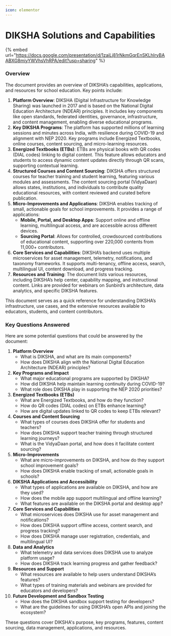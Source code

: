 ```yaml
---
icon: elementor
---
```


# DIKSHA Solutions and Capabilities

{% embed url="https://docs.google.com/presentation/d/1zaiLj81rNkmGqrEnSKLhIryBAABXG8miyYWVhsVhRPA/edit?usp=sharing" %}

### Overview

The document provides an overview of DIKSHA’s capabilities, applications, and resources for school education. Key points include:

1. **Platform Overview**: DIKSHA (Digital Infrastructure for Knowledge Sharing) was launched in 2017 and is based on the National Digital Education Architecture (NDEAR) principles. It includes key components like open standards, federated identities, governance, infrastructure, and content management, enabling diverse educational programs.
2. **Key DIKSHA Programs**: The platform has supported millions of learning sessions and minutes across India, with resilience during COVID-19 and alignment with NEP 2020. Key programs include Energized Textbooks, online courses, content sourcing, and micro-learning resources.
3. **Energized Textbooks (ETBs)**: ETBs are physical books with QR codes (DIAL codes) linking to digital content. This feature allows educators and students to access dynamic content updates directly through QR scans, supporting contextual learning.
4. **Structured Courses and Content Sourcing**: DIKSHA offers structured courses for teacher training and student learning, featuring various modules and assessments. The content sourcing portal (VidyaDaan) allows states, institutions, and individuals to contribute quality educational resources, with content reviewed and curated before publication.
5. **Micro-Improvements and Applications**: DIKSHA enables tracking of small, actionable goals for school improvements. It provides a range of applications:
   * **Mobile, Portal, and Desktop Apps**: Support online and offline learning, multilingual access, and are accessible across different devices.
   * **Sourcing Portal**: Allows for controlled, crowdsourced contributions of educational content, supporting over 220,000 contents from 11,000+ contributors.
6. **Core Services and Capabilities**: DIKSHA’s backend uses multiple microservices for asset management, telemetry, notifications, and taxonomy frameworks. It supports multi-tenancy, offline access, search, multilingual UI, content download, and progress tracking.
7. **Resources and Training**: The document lists various resources, including DIKSHA’s help center, capability mapping, and instructional content. Links are provided for webinars on Sunbird’s architecture, data analytics, and specific DIKSHA features.

This document serves as a quick reference for understanding DIKSHA’s infrastructure, use cases, and the extensive resources available to educators, students, and content contributors.

### Key Questions Answered

Here are some potential questions that could be answered by the document:

1. **Platform Overview**
   * What is DIKSHA, and what are its main components?
   * How does DIKSHA align with the National Digital Education Architecture (NDEAR) principles?
2. **Key Programs and Impact**
   * What major educational programs are supported by DIKSHA?
   * How did DIKSHA help maintain learning continuity during COVID-19?
   * What role does DIKSHA play in supporting the NEP 2020 priorities?
3. **Energized Textbooks (ETBs)**
   * What are Energized Textbooks, and how do they function?
   * How do QR codes (DIAL codes) on ETBs enhance learning?
   * How are digital updates linked to QR codes to keep ETBs relevant?
4. **Courses and Content Sourcing**
   * What types of courses does DIKSHA offer for students and teachers?
   * How does DIKSHA support teacher training through structured learning journeys?
   * What is the VidyaDaan portal, and how does it facilitate content sourcing?
5. **Micro-Improvements**
   * What are micro-improvements on DIKSHA, and how do they support school improvement goals?
   * How does DIKSHA enable tracking of small, actionable goals in schools?
6. **DIKSHA Applications and Accessibility**
   * What types of applications are available on DIKSHA, and how are they used?
   * How does the mobile app support multilingual and offline learning?
   * What features are available on the DIKSHA portal and desktop app?
7. **Core Services and Capabilities**
   * What microservices does DIKSHA use for asset management and notifications?
   * How does DIKSHA support offline access, content search, and progress tracking?
   * How does DIKSHA manage user registration, credentials, and multilingual UI?
8. **Data and Analytics**
   * What telemetry and data services does DIKSHA use to analyze platform usage?
   * How does DIKSHA track learning progress and gather feedback?
9. **Resources and Support**
   * What resources are available to help users understand DIKSHA’s features?
   * What types of training materials and webinars are provided for educators and developers?
10. **Future Development and Sandbox Testing**
    * How does the DIKSHA sandbox support testing for developers?
    * What are the guidelines for using DIKSHA’s open APIs and joining the ecosystem?

These questions cover DIKSHA's purpose, key programs, features, content sourcing, data management, applications, and resources.
